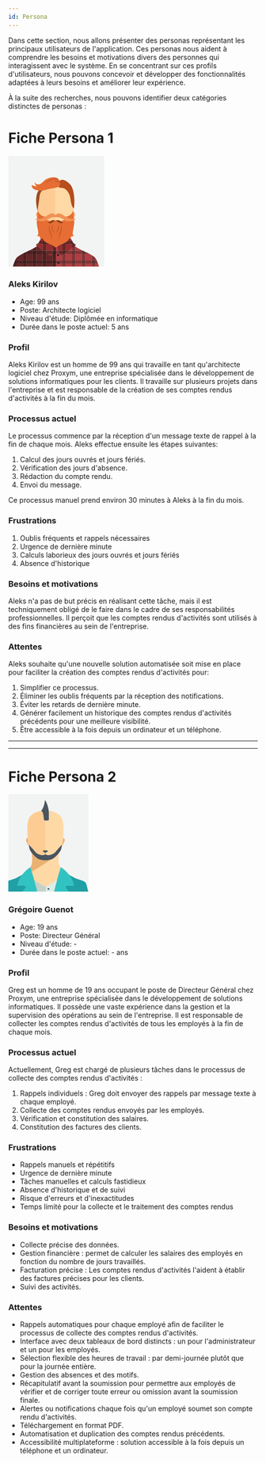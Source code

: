 ```yaml
---
id: Persona
---
```

Dans cette section, nous allons présenter des personas représentant les principaux utilisateurs de l'application. Ces personas nous aident à comprendre les besoins et motivations divers des personnes qui interagissent avec le système. En se concentrant sur ces profils d'utilisateurs, nous pouvons concevoir et développer des fonctionnalités adaptées à leurs besoins et améliorer leur expérience.

À la suite des recherches, nous pouvons identifier deux catégories distinctes de personas :

# Fiche Persona 1
![Aleks Kirilov](../static/img/imageAnalyse/ph1.png)
### **Aleks Kirilov**
- Age: 99 ans
- Poste: Architecte logiciel
- Niveau d'étude: Diplômée en informatique
- Durée dans le poste actuel: 5 ans

### **Profil**

Aleks Kirilov est un homme de 99 ans qui travaille en tant qu'architecte logiciel chez Proxym, une entreprise spécialisée dans le développement de solutions informatiques pour les clients. Il travaille sur plusieurs projets dans l'entreprise et est responsable de la création de ses comptes rendus d'activités à la fin du mois.

### **Processus actuel**
Le processus commence par la réception d'un message texte de rappel à la fin de chaque mois. Aleks effectue ensuite les étapes suivantes:
1. Calcul des jours ouvrés et jours fériés.
2. Vérification des jours d'absence.
3. Rédaction du compte rendu.
4. Envoi du message.

Ce processus manuel prend environ 30 minutes à Aleks à la fin du mois.

### **Frustrations**
1. Oublis fréquents et rappels nécessaires
2. Urgence de dernière minute
3. Calculs laborieux des jours ouvrés et jours fériés
4. Absence d'historique

### **Besoins et motivations**

Aleks n'a pas de but précis en réalisant cette tâche, mais il est techniquement obligé de le faire dans le cadre de ses responsabilités professionnelles. Il perçoit que les comptes rendus d'activités sont utilisés à des fins financières au sein de l'entreprise.

### **Attentes**

Aleks souhaite qu'une nouvelle solution automatisée soit mise en place pour faciliter la création des comptes rendus d'activités pour:
1. Simplifier ce processus.
2. Éliminer les oublis fréquents par la réception des notifications.
3. Éviter les retards de dernière minute.
4. Générer facilement un historique des comptes rendus d'activités précédents pour une meilleure visibilité.
5. Être accessible à la fois depuis un ordinateur et un téléphone.

---
---
# Fiche Persona 2

![Grégoire Guenot](../static/img/imageAnalyse/ph2.png)
### **Grégoire Guenot**
- Age: 19 ans
- Poste: Directeur Général
- Niveau d'étude: -
- Durée dans le poste actuel: - ans

### Profil
Greg est un homme de 19 ans occupant le poste de Directeur Général chez Proxym, une entreprise spécialisée dans le développement de solutions informatiques. Il possède une vaste expérience dans la gestion et la supervision des opérations au sein de l'entreprise. Il est responsable de collecter les comptes rendus d'activités de tous les employés à la fin de chaque mois.

### Processus actuel
Actuellement, Greg est chargé de plusieurs tâches dans le processus de collecte des comptes rendus d'activités :

1. Rappels individuels : Greg doit envoyer des rappels par message texte à chaque employé.
2. Collecte des comptes rendus envoyés par les employés.
3. Vérification et constitution des salaires.
4. Constitution des factures des clients.

### Frustrations
- Rappels manuels et répétitifs
- Urgence de dernière minute
- Tâches manuelles et calculs fastidieux
- Absence d'historique et de suivi
- Risque d'erreurs et d'inexactitudes
- Temps limité pour la collecte et le traitement des comptes rendus

### Besoins et motivations
- Collecte précise des données.
- Gestion financière : permet de calculer les salaires des employés en fonction du nombre de jours travaillés.
- Facturation précise : Les comptes rendus d'activités l'aident à établir des factures précises pour les clients.
- Suivi des activités.

### Attentes
- Rappels automatiques pour chaque employé afin de faciliter le processus de collecte des comptes rendus d'activités.
- Interface avec deux tableaux de bord distincts : un pour l'administrateur et un pour les employés.
- Sélection flexible des heures de travail : par demi-journée plutôt que pour la journée entière.
- Gestion des absences et des motifs.
- Récapitulatif avant la soumission pour permettre aux employés de vérifier et de corriger toute erreur ou omission avant la soumission finale.
- Alertes ou notifications chaque fois qu'un employé soumet son compte rendu d'activités.
- Téléchargement en format PDF.
- Automatisation et duplication des comptes rendus précédents.
- Accessibilité multiplateforme : solution accessible à la fois depuis un téléphone et un ordinateur.
